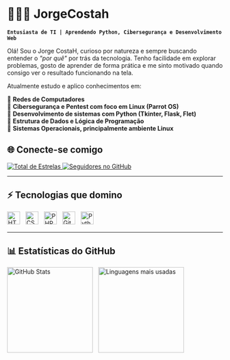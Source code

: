 # 👨🏻‍💻 JorgeCostah

**`Entusiasta de TI | Aprendendo Python, Cibersegurança e Desenvolvimento Web`**

Olá! Sou o Jorge CostaH, curioso por natureza e sempre buscando entender o *"por quê"* por trás da tecnologia. Tenho facilidade em explorar problemas, gosto de aprender de forma prática e me sinto motivado quando consigo ver o resultado funcionando na tela.

Atualmente estudo e aplico conhecimentos em:

🚀 **Redes de Computadores**  
🚀 **Cibersegurança e Pentest com foco em Linux (Parrot OS)**  
🚀 **Desenvolvimento de sistemas com Python (Tkinter, Flask, Flet)**  
🚀 **Estrutura de Dados e Lógica de Programação**  
🚀 **Sistemas Operacionais, principalmente ambiente Linux**

## 🌐 Conecte-se comigo

<p align="left">
    <a href="https://github.com/JorgeCostah?tab=repositories&sort=stargazers">
        <img 
            alt="Total de Estrelas" 
            title="Total de Estrelas no GitHub" 
            src="https://custom-icon-badges.demolab.com/github/stars/JorgeCostah?color=55960c&style=for-the-badge&labelColor=488207&logo=star&label=Estrelas"
        />
    </a>
    <a href="https://github.com/JorgeCostah?tab=followers">
        <img 
            alt="Seguidores no GitHub" 
            title="Me siga no GitHub" 
            src="https://custom-icon-badges.demolab.com/github/followers/JorgeCostah?color=236ad3&labelColor=1155ba&style=for-the-badge&logo=github&label=Seguidores&logoColor=white"
        />
    </a>
</p>

---

## ⚡ Tecnologias que domino

<img align="left" alt="HTML" title="HTML" width="30px" style="padding-right:10px;" src="https://cdn.jsdelivr.net/gh/devicons/devicon@latest/icons/html5/html5-original.svg"/>
<img align="left" alt="CSS" title="CSS" width="30px" style="padding-right:10px;" src="https://cdn.jsdelivr.net/gh/devicons/devicon@latest/icons/css3/css3-original.svg"/>
<img align="left" alt="PHP" title="PHP" width="30px" style="padding-right:10px;" src="https://cdn.jsdelivr.net/gh/devicons/devicon@latest/icons/php/php-original.svg"/>
<img align="left" alt="Git" title="Git" width="30px" style="padding-right:10px;" src="https://cdn.jsdelivr.net/gh/devicons/devicon@latest/icons/git/git-original.svg"/>
<img align="left" alt="Python" title="Python" width="30px" style="padding-right:10px;" src="https://cdn.jsdelivr.net/gh/devicons/devicon@latest/icons/python/python-original.svg"/>

<br/>
<br/>

---

## 📊 Estatísticas do GitHub

<p>
  <img 
    align="left" 
    alt="GitHub Stats" 
    height="200" 
    style="padding-right: 10px;" 
    src="https://github-readme-stats.vercel.app/api?username=JorgeCostah&show_icons=true&theme=tokyonight&include_all_commits=true&locale=pt-br" 
  />

<img 
    align="left" 
    alt="Linguagens mais usadas" 
    height="200" 
    src="https://github-readme-stats.vercel.app/api/top-langs/?username=JorgeCostah&theme=tokyonight&layout=compact&custom_title=Tecnologias&langs_count=9" 
  />
</p>

